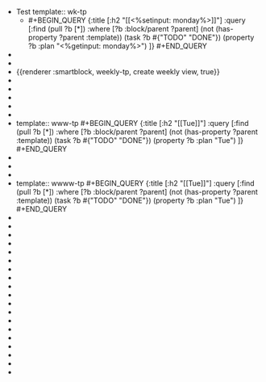 - Test
  template:: wk-tp
	- #+BEGIN_QUERY
	  {:title [:h2 "[[<%setinput: monday%>]]"]
	   :query [:find (pull ?b [*])
	           :where
	           [?b :block/parent ?parent]
	           (not (has-property ?parent :template))
	           (task ?b #{"TODO" "DONE"})
	           (property ?b :plan "<%getinput: monday%>")
	  ]}
	  #+END_QUERY
-
-
- {{renderer :smartblock, weekly-tp, create weekly view, true}}
-
-
-
-
-
- template:: www-tp
  #+BEGIN_QUERY
  {:title [:h2 "[[Tue]]"]
   :query [:find (pull ?b [*])
           :where
           [?b :block/parent ?parent]
           (not (has-property ?parent :template))
           (task ?b #{"TODO" "DONE"})
           (property ?b :plan "Tue")
  ]}
  #+END_QUERY
-
-
-
- template:: wwww-tp
  #+BEGIN_QUERY
  {:title [:h2 "[[Tue]]"]
   :query [:find (pull ?b [*])
           :where
           [?b :block/parent ?parent]
           (not (has-property ?parent :template))
           (task ?b #{"TODO" "DONE"})
           (property ?b :plan "Tue")
  ]}
  #+END_QUERY
-
-
-
-
-
-
-
-
-
-
-
-
-
-
-
-
-
-
-